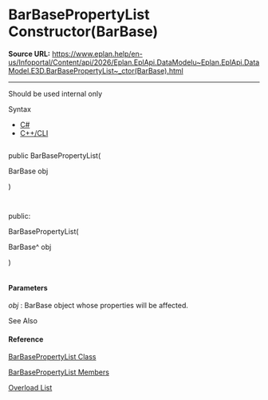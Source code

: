 # BarBasePropertyList Constructor(BarBase)

**Source URL:** https://www.eplan.help/en-us/Infoportal/Content/api/2026/Eplan.EplApi.DataModelu~Eplan.EplApi.DataModel.E3D.BarBasePropertyList~_ctor(BarBase).html

---

Should be used internal only

Syntax

- [C#](#i-syntax-CS)
- [C++/CLI](#i-syntax-CPP2005)

```
```
public BarBasePropertyList( 
   BarBase obj
)
```
```

```
```
public:
BarBasePropertyList( 
   BarBase^ obj
)
```
```

#### Parameters

*obj*
:   BarBase object whose properties will be affected.



See Also

#### Reference

[BarBasePropertyList Class](Eplan.EplApi.DataModelu~Eplan.EplApi.DataModel.E3D.BarBasePropertyList.html)
  
[BarBasePropertyList Members](Eplan.EplApi.DataModelu~Eplan.EplApi.DataModel.E3D.BarBasePropertyList_members.html)
  
[Overload List](Eplan.EplApi.DataModelu~Eplan.EplApi.DataModel.E3D.BarBasePropertyList~_ctor.html)